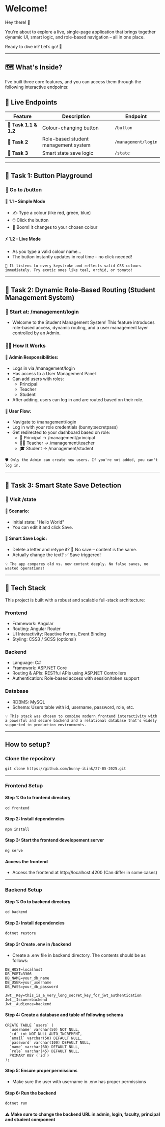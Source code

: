 # Welcome!

Hey there! 🙌  

You're about to explore a live, single-page application that brings together dynamic UI, smart logic, and role-based navigation – all in one place.  

Ready to dive in? Let’s go! 🚀  

---

## 🗺️ What's Inside?

I’ve built three core features, and you can access them through the following interactive endpoints:

<h2>🚀 Live Endpoints</h2>

<table>
  <thead>
    <tr>
      <th>Feature</th>
      <th>Description</th>
      <th>Endpoint</th>
    </tr>
  </thead>
  <tbody>
    <tr>
      <td>🎨 <strong>Task 1.1 &amp; 1.2</strong></td>
      <td>Colour-changing button</td>
      <td><code>/button</code></td>
    </tr>
    <tr>
      <td>🏫 <strong>Task 2</strong></td>
      <td>Role-based student management system</td>
      <td><code>/management/login</code></td>
    </tr>
    <tr>
      <td>💾 <strong>Task 3</strong></td>
      <td>Smart state save logic</td>
      <td><code>/state</code></td>
    </tr>
  </tbody>
</table>


---

## 🎨 Task 1: Button Playground

### 🚏 Go to /button 

#### 🧪 1.1 – Simple Mode

- ✍️ Type a colour (like red, green, blue)
- 🖱️ Click the button
- 🎨 Boom! It changes to your chosen colour

#### ⚡ 1.2 – Live Mode

- As you type a valid colour name...
- The button instantly updates in real time – no click needed!

```
🧠 It listens to every keystroke and reflects valid CSS colours immediately. Try exotic ones like teal, orchid, or tomato!
```

---

## 🏫 Task 2: Dynamic Role-Based Routing (Student Management System)

### 🚏 Start at: /management/login

- Welcome to the Student Management System! This feature introduces role-based access, dynamic routing, and a user management layer controlled by an Admin.

### 🧑‍💼 How It Works

#### 👮 Admin Responsibilities:
- Logs in via /management/login
- Has access to a User Management Panel
- Can add users with roles:
    - Principal
    - Teacher
    - Student
- After adding, users can log in and are routed based on their role.

#### 👥 User Flow:
- Navigate to /management/login
- Log in with your role credentials (bunny:secretpass)
- Get redirected to your dashboard based on role:
    - 👑 Principal → /management/principal
    - 👨‍🏫 Teacher → /management/teacher
    - 🎓 Student → /management/student

```
🛡️ Only the Admin can create new users. If you're not added, you can't log in.
```

---

## 💾 Task 3: Smart State Save Detection

### 🚏 Visit /state

#### 📝 Scenario:

- Initial state: "Hello World"
- You can edit it and click Save.

#### 🧠 Smart Save Logic:

- Delete a letter and retype it? 🛑 No save – content is the same.
- Actually change the text? ✅ Save triggered!

```
💡 The app compares old vs. new content deeply. No false saves, no wasted operations!
```

---

## 🧰 Tech Stack
This project is built with a robust and scalable full-stack architecture:

### Frontend

- Framework: Angular
- Routing: Angular Router
- UI Interactivity: Reactive Forms, Event Binding
- Styling: CSS3 / SCSS (optional)

### Backend

- Language: C#
- Framework: ASP.NET Core
- Routing & APIs: RESTful APIs using ASP.NET Controllers
- Authentication: Role-based access with session/token support

### Database

- RDBMS: MySQL
- Schema: Users table with id, username, password, role, etc.

```
💡 This stack was chosen to combine modern frontend interactivity with a powerful and secure backend and a relational database that's widely supported in production environments.
```

---

## How to setup?

### Clone the repository

```
git clone https://github.com/bunny-iLink/27-05-2025.git
```

---

### Frontend Setup

#### Step 1: Go to frontend directory
```
cd frontend
```

#### Step 2: Install dependencies
```
npm install
```

#### Step 3: Start the frontend developement server
```
ng serve
```

#### Access the frontend
- Access the frontend at http://localhost:4200 (Can differ in some cases) 

---

### Backend Setup

#### Step 1: Go to backend directory
```
cd backend
```

#### Step 2: Install dependencies
```
dotnet restore
```

#### Step 3: Create .env in /backend
- Create a .env file in backend directory. The contents should be as follows:

```
DB_HOST=localhost
DB_PORT=3306
DB_NAME=your_db_name
DB_USER=your_username
DB_PASS=your_db_password

Jwt__Key=this_is_a_very_long_secret_key_for_jwt_authentication
Jwt__Issuer=backend
Jwt__Audience=backend
```

#### Step 4: Create a database and table of following schema
```
CREATE TABLE `users` (
  `username` varchar(50) NOT NULL,
  `id` int NOT NULL AUTO_INCREMENT,
  `email` varchar(50) DEFAULT NULL,
  `password` varchar(100) DEFAULT NULL,
  `name` varchar(60) DEFAULT NULL,
  `role` varchar(45) DEFAULT NULL,
  PRIMARY KEY (`id`)
);
```

#### Step 5: Ensure proper permissions
- Make sure the user with username in .env has proper permissions

#### Step 6: Run the backend
```
dotnet run
```

#### ⚠️ Make sure to change the backend URL in admin, login, faculty, principal and student component




